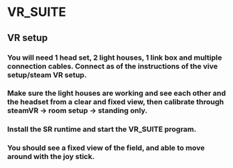 # VR_SUITE
## VR setup
### You will need 1 head set, 2 light houses, 1 link box and multiple connection cables. Connect as of the instructions of the vive setup/steam VR setup.
### Make sure the light houses are working and see each other and the headset from a clear and fixed view, then calibrate through steamVR -> room setup -> standing only.
### Install the SR runtime and start the VR_SUITE program.
### You should see a fixed view of the field, and able to move around with the joy stick.